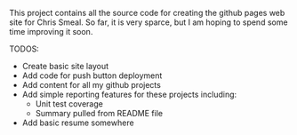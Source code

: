 This project contains all the source code for creating the github pages web site for Chris Smeal. So far, it is very sparce, but I am hoping to spend some time improving it soon.

TODOS:

- Create basic site layout
- Add code for push button deployment
- Add content for all my github projects
- Add simple reporting features for these projects including:
  - Unit test coverage
  - Summary pulled from README file
- Add basic resume somewhere

